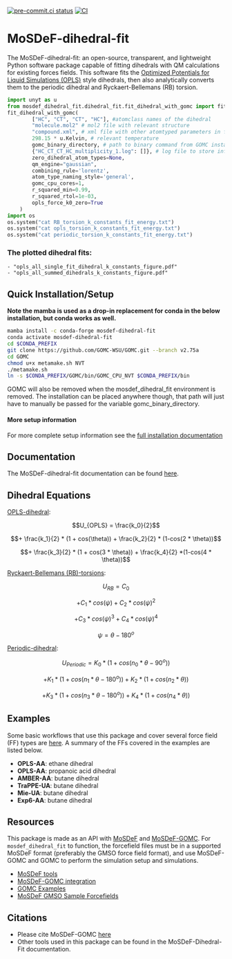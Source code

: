 [![pre-commit.ci status](https://results.pre-commit.ci/badge/github/GOMC-WSU/MoSDeF-dihedral-fit/main.svg)](https://results.pre-commit.ci/latest/github/GOMC-WSU/MoSDeF-dihedral-fit/main)
[![CI](https://github.com/GOMC-WSU/MoSDeF-dihedral-fit/actions/workflows/CI.yml/badge.svg)](https://github.com/GOMC-WSU/MoSDeF-dihedral-fit/actions/workflows/CI.yml)

# MoSDeF-dihedral-fit
The MoSDeF-dihedral-fit: an open-source, transparent, and lightweight Python software package capable
of fitting dihedrals with QM calculations for existing forces fields. This software fits the [Optimized Potentials for Liquid Simulations (OPLS)](https://pubs.acs.org/doi/10.1021/ja9621760) style
dihedrals, then also analytically converts them to the periodic dihedral and
Ryckaert-Bellemans (RB) torsion.

```python
import unyt as u
from mosdef_dihedral_fit.dihedral_fit.fit_dihedral_with_gomc import fit_dihedral_with_gomc
fit_dihedral_with_gomc(
        ["HC", "CT", "CT", "HC"], #atomclass names of the dihedral
        "molecule.mol2" # mol2 file with relevant structure
        "compound.xml", # xml file with other atomtyped parameters in foyer format
        298.15 * u.Kelvin, # relevant temperature
        gomc_binary_directory, # path to binary command from GOMC install
        {"HC_CT_CT_HC_multiplicity_1.log": []}, # log file to store info
        zero_dihedral_atom_types=None,
        qm_engine="gaussian",
        combining_rule='lorentz',
        atom_type_naming_style='general',
        gomc_cpu_cores=1,
        r_squared_min=0.99,
        r_squared_rtol=1e-03,
        opls_force_k0_zero=True
    )
import os
os.system("cat RB_torsion_k_constants_fit_energy.txt")
os.system("cat opls_torsion_k_constants_fit_energy.txt")
os.system("cat periodic_torsion_k_constants_fit_energy.txt")
```

### The plotted dihedral fits:
    - "opls_all_single_fit_dihedral_k_constants_figure.pdf"
    - "opls_all_summed_dihedrals_k_constants_figure.pdf"


## Quick Installation/Setup

**Note the mamba is used as a drop-in replacement for conda in the below installation, but conda works as well.**
```bash
mamba install -c conda-forge mosdef-dihedral-fit
conda activate mosdef-dihedral-fit
cd $CONDA_PREFIX
git clone https://github.com/GOMC-WSU/GOMC.git --branch v2.75a
cd GOMC
chmod u+x metamake.sh NVT
./metamake.sh
ln -s $CONDA_PREFIX/GOMC/bin/GOMC_CPU_NVT $CONDA_PREFIX/bin
```

GOMC will also be removed when the mosdef_dihedral_fit environment is removed. The installation can be placed anywhere though, that path will just have to manually be passed for the variable gomc_binary_directory.

#### More setup information
For more complete setup information see the [full installation documentation](https://github.com/GOMC-WSU/MoSDeF-dihedral-fit/blob/main/docs/getting_started/installation/installation.rst#installation)


## Documentation

The MoSDeF-dihedral-fit documentation can be found [here](https://mosdef-dihedral-fit.readthedocs.io/en/latest/).

## Dihedral Equations

<u>OPLS-dihedral</u>:

$$U_{OPLS} = \frac{k_0}{2}$$

$$+ \frac{k_1}{2} * (1 + cos(\theta)) + \frac{k_2}{2} * (1-cos(2 * \theta))$$

$$+ \frac{k_3}{2} * (1 + cos(3 * \theta)) + \frac{k_4}{2}  *(1-cos(4 * \theta))$$

<u>Ryckaert-Bellemans (RB)-torsions</u>:

$$U_{RB} = C_0$$

$$+ C_1 * cos(\psi) + C_2 * cos(\psi)^2$$

$$+ C_3 * cos(\psi)^3 + C_4 * cos(\psi)^4$$

$$\psi = \theta - 180^o$$

<u>Periodic-dihedral</u>:

$$U_{Periodic} = K_0 * (1 + cos(n_0*\theta - 90^o))$$

$$+ K_1 * (1 + cos(n_1*\theta - 180^o)) + K_2 * (1 + cos(n_2*\theta))$$

$$+  K_3 * (1 + cos(n_3*\theta - 180^o)) +  K_4 * (1 + cos(n_4*\theta))$$

## Examples
Some basic workflows that use this package and cover several force field (FF) types are [here](https://github.com/GOMC-WSU/GOMC_Examples/tree/main/MoSDeF-dihedral-fit).  A summary of the FFs covered in the examples are listed below.

 - <b>OPLS-AA</b>: ethane dihedral
 - <b>OPLS-AA</b>: propanoic acid dihedral
 - <b>AMBER-AA</b>: butane dihedral
 - <b>TraPPE-UA</b>: butane dihedral
 - <b>Mie-UA</b>: butane dihedral
 - <b>Exp6-AA</b>: butane dihedral

## Resources
This package is made as an API with [MoSDeF](https://github.com/mosdef-hub) and [MoSDeF-GOMC](https://github.com/GOMC-WSU/MoSDeF-GOMC). For `mosdef_dihedral_fit` to function, the forcefield files must be in a supported MoSDeF format (preferably the GMSO force field format), and use MoSDeF-GOMC and GOMC to perform the simulation setup and simulations.

 - [MoSDeF tools](https://mosdef.org)
 - [MoSDeF-GOMC integration](https://mosdef-gomc.readthedocs.io/en/latest/index.html)
 - [GOMC Examples](https://github.com/GOMC-WSU/GOMC_Examples/tree/main/MoSDef-GOMC)
 - [MoSDeF GMSO Sample Forcefields](https://github.com/mosdef-hub/gmso/tree/main/gmso/utils/files/gmso_xmls/test_ffstyles)

## Citations

 - Please cite MoSDeF-GOMC [here](https://mosdef-gomc.readthedocs.io/en/latest/reference/citing_mosdef_gomc_python.html)
 - Other tools used in this package can be found in the MoSDeF-Dihedral-Fit documentation.
